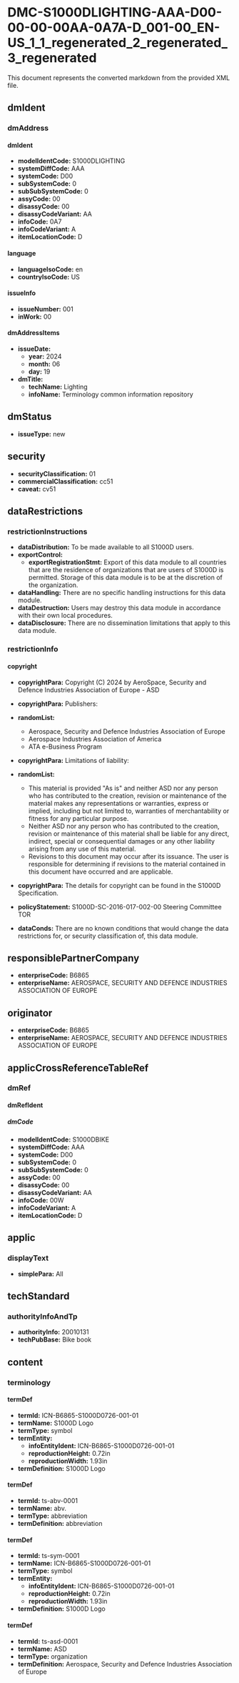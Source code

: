 # DMC-S1000DLIGHTING-AAA-D00-00-00-00AA-0A7A-D_001-00_EN-US_1_1_regenerated_2_regenerated_3_regenerated

This document represents the converted markdown from the provided XML file.

## dmIdent

### dmAddress

#### dmIdent

*   **modelIdentCode:** S1000DLIGHTING
*   **systemDiffCode:** AAA
*   **systemCode:** D00
*   **subSystemCode:** 0
*   **subSubSystemCode:** 0
*   **assyCode:** 00
*   **disassyCode:** 00
*   **disassyCodeVariant:** AA
*   **infoCode:** 0A7
*   **infoCodeVariant:** A
*   **itemLocationCode:** D

#### language

*   **languageIsoCode:** en
*   **countryIsoCode:** US

#### issueInfo

*   **issueNumber:** 001
*   **inWork:** 00

#### dmAddressItems

*   **issueDate:**
    *   **year:** 2024
    *   **month:** 06
    *   **day:** 19
*   **dmTitle:**
    *   **techName:** Lighting
    *   **infoName:** Terminology common information repository

## dmStatus

*   **issueType:** new

## security

*   **securityClassification:** 01
*   **commercialClassification:** cc51
*   **caveat:** cv51

## dataRestrictions

### restrictionInstructions

*   **dataDistribution:** To be made available to all S1000D users.
*   **exportControl:**
    *   **exportRegistrationStmt:** Export of this data module to all countries that are the residence of organizations that are users of S1000D is permitted. Storage of this data module is to be at the discretion of the organization.
*   **dataHandling:** There are no specific handling instructions for this data module.
*   **dataDestruction:** Users may destroy this data module in accordance with their own local procedures.
*   **dataDisclosure:** There are no dissemination limitations that apply to this data module.

### restrictionInfo

#### copyright

*   **copyrightPara:** Copyright (C) 2024 by AeroSpace, Security and Defence Industries Association of Europe - ASD
*   **copyrightPara:** Publishers:
*   **randomList:**
    *   Aerospace, Security and Defence Industries Association of Europe
    *   Aerospace Industries Association of America
    *   ATA e-Business Program
*   **copyrightPara:** Limitations of liability:
*   **randomList:**
    *   This material is provided "As is" and neither ASD nor any person who has contributed to the creation, revision or maintenance of the material makes any representations or warranties, express or implied, including but not limited to, warranties of merchantability or fitness for any particular purpose.
    *   Neither ASD nor any person who has contributed to the creation, revision or maintenance of this material shall be liable for any direct, indirect, special or consequential damages or any other liability arising from any use of this material.
    *   Revisions to this document may occur after its issuance. The user is responsible for determining if revisions to the material contained in this document have occurred and are applicable.
*   **copyrightPara:** The details for copyright can be found in the S1000D Specification.

*   **policyStatement:** S1000D-SC-2016-017-002-00 Steering Committee TOR
*   **dataConds:** There are no known conditions that would change the data restrictions for, or security classification of, this data module.

## responsiblePartnerCompany

*   **enterpriseCode:** B6865
*   **enterpriseName:** AEROSPACE, SECURITY AND DEFENCE INDUSTRIES ASSOCIATION OF EUROPE

## originator

*   **enterpriseCode:** B6865
*   **enterpriseName:** AEROSPACE, SECURITY AND DEFENCE INDUSTRIES ASSOCIATION OF EUROPE

## applicCrossReferenceTableRef

### dmRef

#### dmRefIdent

##### dmCode

*   **modelIdentCode:** S1000DBIKE
*   **systemDiffCode:** AAA
*   **systemCode:** D00
*   **subSystemCode:** 0
*   **subSubSystemCode:** 0
*   **assyCode:** 00
*   **disassyCode:** 00
*   **disassyCodeVariant:** AA
*   **infoCode:** 00W
*   **infoCodeVariant:** A
*   **itemLocationCode:** D

## applic

### displayText

*   **simplePara:** All

## techStandard

### authorityInfoAndTp

*   **authorityInfo:** 20010131
*   **techPubBase:** Bike book

## content

### terminology

#### termDef

*   **termId:** ICN-B6865-S1000D0726-001-01
*   **termName:** S1000D Logo
*   **termType:** symbol
*   **termEntity:**
    *   **infoEntityIdent:** ICN-B6865-S1000D0726-001-01
    *   **reproductionHeight:** 0.72in
    *   **reproductionWidth:** 1.93in
*   **termDefinition:** S1000D Logo

#### termDef

*   **termId:** ts-abv-0001
*   **termName:** abv.
*   **termType:** abbreviation
*   **termDefinition:** abbreviation

#### termDef

*   **termId:** ts-sym-0001
*   **termName:** ICN-B6865-S1000D0726-001-01
*   **termType:** symbol
*   **termEntity:**
    *   **infoEntityIdent:** ICN-B6865-S1000D0726-001-01
    *   **reproductionHeight:** 0.72in
    *   **reproductionWidth:** 1.93in
*   **termDefinition:** S1000D Logo

#### termDef

*   **termId:** ts-asd-0001
*   **termName:** ASD
*   **termType:** organization
*   **termDefinition:** Aerospace, Security and Defence Industries Association of Europe